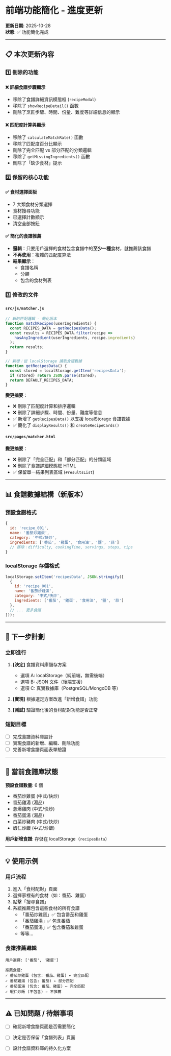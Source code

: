 # 前端功能簡化 - 進度更新

**更新日期**: 2025-10-28  
**狀態**: ✅ 功能簡化完成

---

## 📋 本次更新內容

### 1️⃣ 刪除的功能

#### ❌ 詳細食譜步驟顯示
- 移除了食譜詳細資訊模態框 (`recipeModal`)
- 移除了 `showRecipeDetail()` 函數
- 刪除了烹飪步驟、時間、份量、難度等詳細信息的顯示

#### ❌ 匹配度計算與顯示
- 移除了 `calculateMatchRate()` 函數
- 移除了匹配度百分比顯示
- 刪除了完全匹配 vs 部分匹配的分類邏輯
- 移除了 `getMissingIngredients()` 函數
- 刪除了「缺少食材」提示

### 2️⃣ 保留的核心功能

#### ✅ 食材選擇面板
- 7 大類食材分類選擇
- 食材搜尋功能
- 已選擇計數顯示
- 清空全部按鈕

#### ✅ 簡化的食譜推薦
- **邏輯**：只要用戶選擇的食材包含食譜中的**至少一種**食材，就推薦該食譜
- **不再使用**：複雜的匹配度算法
- **結果顯示**：
  - 食譜名稱
  - 分類
  - 包含的食材列表

### 3️⃣ 修改的文件

#### `src/js/matcher.js`
```javascript
// 新的匹配邏輯 - 簡化版本
function matchRecipes(userIngredients) {
  const RECIPES_DATA = getRecipesData();
  const results = RECIPES_DATA.filter(recipe => 
    hasAnyIngredient(userIngredients, recipe.ingredients)
  );
  return results;
}

// 新增：從 localStorage 讀取食譜數據
function getRecipesData() {
  const stored = localStorage.getItem('recipesData');
  if (stored) return JSON.parse(stored);
  return DEFAULT_RECIPES_DATA;
}
```

**變更摘要**：
- ❌ 刪除了匹配度計算和排序邏輯
- ❌ 刪除了詳細步驟、時間、份量、難度等信息
- ✅ 新增了 `getRecipesData()` 以支援 localStorage 食譜數據
- ✅ 簡化了 `displayResults()` 和 `createRecipeCards()`

#### `src/pages/matcher.html`
**變更摘要**：
- ❌ 刪除了「完全匹配」和「部分匹配」的分類區域
- ❌ 刪除了食譜詳細模態框 HTML
- ✅ 保留單一結果列表區域 (`#resultsList`)

---

## 📊 食譜數據結構（新版本）

### 預設食譜格式
```javascript
{
  id: 'recipe_001',
  name: '番茄炒雞蛋',
  category: '中式/快炒',
  ingredients: ['番茄', '雞蛋', '食用油', '鹽', '蒜']
  // 移除：difficulty, cookingTime, servings, steps, tips
}
```

### localStorage 存儲格式
```javascript
localStorage.setItem('recipesData', JSON.stringify([
  {
    id: 'recipe_001',
    name: '番茄炒雞蛋',
    category: '中式/快炒',
    ingredients: ['番茄', '雞蛋', '食用油', '鹽', '蒜']
  },
  // ... 更多食譜
]));
```

---

## 🎯 下一步計劃

### 立即進行
1. **[決定]** 食譜資料庫儲存方案
   - 選項 A: localStorage（純前端，無需後端）
   - 選項 B: JSON 文件（後端支援）
   - 選項 C: 真實數據庫（PostgreSQL/MongoDB 等）

2. **[實現]** 根據選定方案改進「新增食譜」功能

3. **[測試]** 驗證簡化後的食材配對功能是否正常

### 短期目標
- [ ] 完成食譜資料庫設計
- [ ] 實現食譜的新增、編輯、刪除功能
- [ ] 完善新增食譜頁面表單驗證

---

## 📝 當前食譜庫狀態

**預設食譜數量**: 6 個
- 番茄炒雞蛋 (中式/快炒)
- 番茄雞湯 (湯品)
- 蔥爆雞肉 (中式/快炒)
- 番茄蛋湯 (湯品)
- 白菜炒豬肉 (中式/快炒)
- 蝦仁炒飯 (中式/炒飯)

**用戶新增食譜**: 存儲在 localStorage（`recipesData`）

---

## 💡 使用示例

### 用戶流程
1. 進入「食材配對」頁面
2. 選擇家裡有的食材（如：番茄、雞蛋）
3. 點擊「搜尋食譜」
4. 系統推薦包含這些食材的所有食譜
   - 「番茄炒雞蛋」✅ 包含番茄和雞蛋
   - 「番茄雞湯」✅ 包含番茄
   - 「番茄蛋湯」✅ 包含番茄和雞蛋
   - 等等...

### 食譜推薦邏輯
```
用戶選擇: ['番茄', '雞蛋']

推薦食譜:
✓ 番茄炒雞蛋 (包含: 番茄、雞蛋) ← 完全匹配
✓ 番茄雞湯 (包含: 番茄) ← 部分匹配
✓ 番茄蛋湯 (包含: 番茄、雞蛋) ← 完全匹配
✓ 蝦仁炒飯 (不包含) ← 不推薦
```

---

## ⚠️ 已知問題 / 待辦事項

- [ ] 確認新增食譜頁面是否需要簡化
- [ ] 決定是否保留「食譜列表」頁面
- [ ] 設計食譜資料庫的持久化方案

